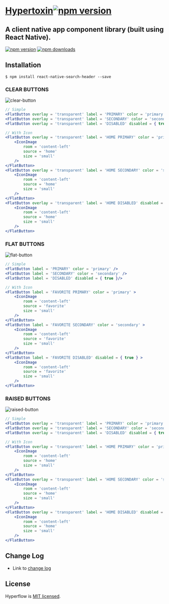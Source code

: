 # [Hypertoxin](https://github.com/tuantle/hypertoxin)[![npm version](https://img.shields.io/npm/v/hypertoxin.svg?style=flat)](https://www.npmjs.com/package/hypertoxin)
## A client native app component library (built using React Native).
[![npm version](https://img.shields.io/npm/v/hypertoxin.svg?style=flat)](https://www.npmjs.com/package/hypertoxin)
[![npm downloads](https://img.shields.io/npm/dm/hypertoxin.svg?style=flat-square)](https://www.npmjs.com/package/hypertoxin)

## Installation

`$ npm install react-native-search-header --save`

### CLEAR BUTTONS
![clear-button](/assets/screenshots/clear-button.png)
```jsx
// Simple
<FlatButton overlay = 'transparent' label = 'PRIMARY' color = 'primary' />
<FlatButton overlay = 'transparent' label = 'SECONDARY' color = 'secondary' />
<FlatButton overlay = 'transparent' label = 'DISABLED' disabled = { true }/>

// With Icon
<FlatButton overlay = 'transparent' label = 'HOME PRIMARY' color = 'primary' >
    <IconImage
        room = 'content-left'
        source = 'home'
        size = 'small'
    />
</FlatButton>
<FlatButton overlay = 'transparent' label = 'HOME SECONDARY' color = 'secondary' >
    <IconImage
        room = 'content-left'
        source = 'home'
        size = 'small'
    />
</FlatButton>
<FlatButton overlay = 'transparent' label = 'HOME DISABLED' disabled = { true } >
    <IconImage
        room = 'content-left'
        source = 'home'
        size = 'small'
    />
</FlatButton>
```

### FLAT BUTTONS
![flat-button](/assets/screenshots/flat-button.png)
```jsx
// Simple
<FlatButton label = 'PRIMARY' color = 'primary' />
<FlatButton label = 'SECONDARY' color = 'secondary' />
<FlatButton label = 'DISABLED' disabled = { true }/>

// With Icon
<FlatButton label = 'FAVORITE PRIMARY' color = 'primary' >
    <IconImage
        room = 'content-left'
        source = 'favorite'
        size = 'small'
    />
</FlatButton>
<FlatButton label = 'FAVORITE SECONDARY' color = 'secondary' >
    <IconImage
        room = 'content-left'
        source = 'favorite'
        size = 'small'
    />
</FlatButton>
<FlatButton label = 'FAVORITE DISABLED' disabled = { true } >
    <IconImage
        room = 'content-left'
        source = 'favorite'
        size = 'small'
    />
</FlatButton>
```

### RAISED BUTTONS
![raised-button](/assets/screenshots/raised-button.png)
```jsx
// Simple
<FlatButton overlay = 'transparent' label = 'PRIMARY' color = 'primary' />
<FlatButton overlay = 'transparent' label = 'SECONDARY' color = 'secondary' />
<FlatButton overlay = 'transparent' label = 'DISABLED' disabled = { true }/>

// With Icon
<FlatButton overlay = 'transparent' label = 'HOME PRIMARY' color = 'primary' >
    <IconImage
        room = 'content-left'
        source = 'home'
        size = 'small'
    />
</FlatButton>
<FlatButton overlay = 'transparent' label = 'HOME SECONDARY' color = 'secondary' >
    <IconImage
        room = 'content-left'
        source = 'home'
        size = 'small'
    />
</FlatButton>
<FlatButton overlay = 'transparent' label = 'HOME DISABLED' disabled = { true } >
    <IconImage
        room = 'content-left'
        source = 'home'
        size = 'small'
    />
</FlatButton>
```

## Change Log
- Link to [change log](https://github.com/tuantle/hypertoxin/tree/master/CHANGELOG.md)

## License

Hyperflow is [MIT licensed](./LICENSE).
